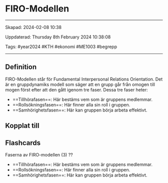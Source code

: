 # FIRO-Modellen

---

Skapad: 2024-02-08 10:38

Uppdaterad: Thursday 8th February 2024 10:38:08

Tags: #year2024 #KTH #ekonomi #ME1003 #begrepp

---

## Definition

FIRO-Modellen står för Fundamental Interpersonal Relations Orientation. Det är en gruppdynamiks modell som säger att en grupp går från omogen till mogen först efter att den gått igenom tre faser. Dessa tre faser heter:

- ==Tillhörafasen==: Här bestäms vem som är gruppens medlemmar.
- ==Rollsökningsfasen==: Här finner alla sin roll i gruppen.
- ==Samhörighetsfasen==: Här kan gruppen börja arbeta effektivt.

## Kopplat till

## Flashcards

Faserna av FIRO-modellen (3)
??
- ==Tillhörafasen==: Här bestäms vem som är gruppens medlemmar.
- ==Rollsökningsfasen==: Här finner alla sin roll i gruppen.
- ==Samhörighetsfasen==: Här kan gruppen börja arbeta effektivt.
<!--SR:!2024-02-09,1,210!2024-02-23,14,290-->
